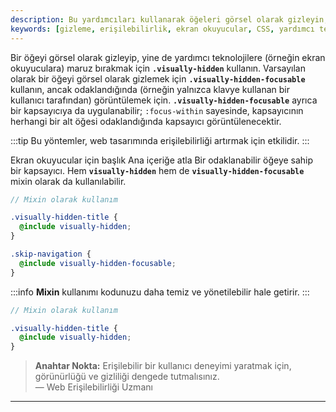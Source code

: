 ```yaml
---
description: Bu yardımcıları kullanarak öğeleri görsel olarak gizleyin, ancak erişilebilir teknolojiler için erişilebilir durumda tutun.
keywords: [gizleme, erişilebilirlik, ekran okuyucular, CSS, yardımcı teknolojiler]
---
```


Bir öğeyi görsel olarak gizleyip, yine de yardımcı teknolojilere (örneğin ekran okuyuculara) maruz bırakmak için **`.visually-hidden`** kullanın. Varsayılan olarak bir öğeyi görsel olarak gizlemek için **`.visually-hidden-focusable`** kullanın, ancak odaklandığında (örneğin yalnızca klavye kullanan bir kullanıcı tarafından) görüntülemek için. **`.visually-hidden-focusable`** ayrıca bir kapsayıcıya da uygulanabilir; `:focus-within` sayesinde, kapsayıcının herhangi bir alt öğesi odaklandığında kapsayıcı görüntülenecektir.

:::tip
Bu yöntemler, web tasarımında erişilebilirliği artırmak için etkilidir.
:::


Ekran okuyucular için başlık
Ana içeriğe atla
Bir odaklanabilir öğeye sahip bir kapsayıcı.
Hem **`visually-hidden`** hem de **`visually-hidden-focusable`** mixin olarak da kullanılabilir.

```scss
// Mixin olarak kullanım

.visually-hidden-title {
  @include visually-hidden;
}

.skip-navigation {
  @include visually-hidden-focusable;
}
```

:::info
**Mixin** kullanımı kodunuzu daha temiz ve yönetilebilir hale getirir.
:::

```scss
// Mixin olarak kullanım

.visually-hidden-title {
  @include visually-hidden;
}
```

> **Anahtar Nokta:** Erişilebilir bir kullanıcı deneyimi yaratmak için, görünürlüğü ve gizliliği dengede tutmalısınız.  
> — Web Erişilebilirliği Uzmanı

---